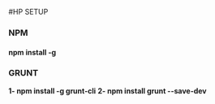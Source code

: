 #HP SETUP
### NPM
#### npm install -g 
### GRUNT
**1- npm install -g grunt-cli**
**2- npm install grunt --save-dev**
